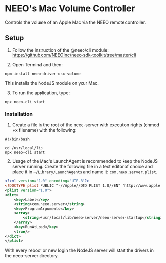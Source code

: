 # NEEO's Mac Volume Controller
Controls the volume of an Apple Mac via the NEEO remote controller.

## Setup

1. Follow the instruction of the @neeo/cli module: https://github.com/NEEOInc/neeo-sdk-toolkit/tree/master/cli

2. Open Terminal and then:

`npm install neeo-driver-osx-volume`

This installs the NodeJS module on your Mac.

3. To run the application, type:

`npx neeo-cli start`


### Installation

1. Create a file in the root of the neeo-server with execution rights (chmod +x filename) with the following:

```
#!/bin/bash

cd /usr/local/lib
npx neeo-cli start
```

2. Usage of the Mac's LaunchAgent is recommended to keep the NodeJS server running. Create the following file in a text editor of choice and place it in `~/Library/LaunchAgents` and name it: `com.neeo.server.plist`.

```xml
<?xml version="1.0" encoding="UTF-8"?>
<!DOCTYPE plist PUBLIC "-//Apple//DTD PLIST 1.0//EN" "http://www.apple.com/DTDs/PropertyList-1.0.dtd">
<plist version="1.0">
<dict>
	<key>Label</key>
	<string>com.neeo.server</string>
	<key>ProgramArguments</key>
	<array>
		<string>/usr/local/lib/neeo-server/neeo-server-startup</string>
	</array>
	<key>RunAtLoad</key>
	<true/>
</dict>
</plist>
```

With every reboot or new login the NodeJS server will start the drivers in the neeo-server directory.
